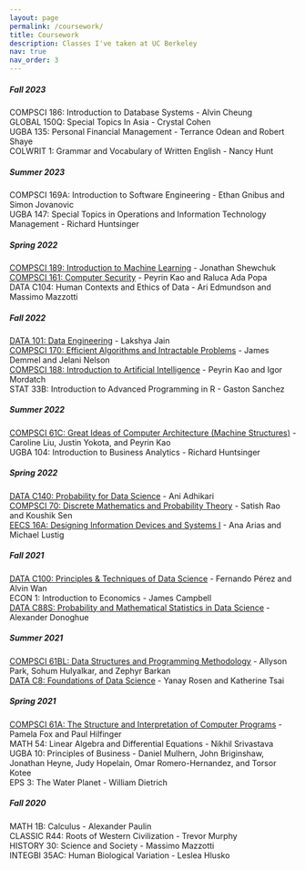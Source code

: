 ```yaml
---
layout: page
permalink: /coursework/
title: Coursework
description: Classes I've taken at UC Berkeley
nav: true
nav_order: 3
---
```


##### **Fall 2023** <br>
COMPSCI 186: Introduction to Database Systems - Alvin Cheung <br>
GLOBAL 150Q: Special Topics In Asia - Crystal Cohen <br>
UGBA 135: Personal Financial Management - Terrance Odean and Robert Shaye <br>
COLWRIT 1: Grammar and Vocabulary of Written English - Nancy Hunt 

##### **Summer 2023** <br>
COMPSCI 169A: Introduction to Software Engineering - Ethan Gnibus and Simon Jovanovic <br>
UGBA 147: Special Topics in Operations and Information Technology Management - Richard Huntsinger 

##### **Spring 2022** <br>
[COMPSCI 189: Introduction to Machine Learning](https://people.eecs.berkeley.edu/~jrs/189/) - Jonathan Shewchuk <br>
[COMPSCI 161: Computer Security](https://sp23.cs161.org/) - Peyrin Kao and Raluca Ada Popa <br>
DATA C104: Human Contexts and Ethics of Data - Ari Edmundson and Massimo Mazzotti 

##### **Fall 2022** <br>
[DATA 101: Data Engineering](https://fa22.data101.org/) - Lakshya Jain <br>
[COMPSCI 170: Efficient Algorithms and Intractable Problems](https://cs170.org/) - James Demmel and Jelani Nelson <br>
[COMPSCI 188: Introduction to Artificial Intelligence](https://inst.eecs.berkeley.edu/~cs188/fa22/) - Peyrin Kao and Igor Mordatch  <br>
STAT 33B: Introduction to Advanced Programming in R - Gaston Sanchez

##### **Summer 2022** <br>
[COMPSCI 61C: Great Ideas of Computer Architecture (Machine Structures)](https://inst.eecs.berkeley.edu/~cs61c/su22/) - Caroline Liu, Justin Yokota, and Peyrin Kao <br>
UGBA 104: Introduction to Business Analytics - Richard Huntsinger

##### **Spring 2022** <br>
[DATA C140: Probability for Data Science](http://prob140.org/) - Ani Adhikari <br>
[COMPSCI 70: Discrete Mathematics and Probability Theory](https://www.sp22.eecs70.org/) - Satish Rao and Koushik Sen <br>
[EECS 16A: Designing Information Devices and Systems I](https://inst.eecs.berkeley.edu/~eecs16a/sp22/) - Ana Arias and Michael Lustig

##### **Fall 2021** <br>
[DATA C100: Principles & Techniques of Data Science](https://ds100.org/fa21/) - Fernando Pérez and Alvin Wan <br>
ECON 1: Introduction to Economics - James Campbell <br>
[DATA C88S: Probability and Mathematical Statistics in Data Science](http://stat88.org/) - Alexander Donoghue

##### **Summer 2021** <br>
[COMPSCI 61BL: Data Structures and Programming Methodology](https://cs61bl.org/su21/) - Allyson Park, Sohum Hulyalkar, and Zephyr Barkan <br>
[DATA C8: Foundations of Data Science](https://www.data8.org/su21/) - Yanay Rosen and Katherine Tsai

##### **Spring 2021** <br>
[COMPSCI 61A: The Structure and Interpretation of Computer Programs](https://inst.eecs.berkeley.edu/~cs61a/sp21/) - Pamela Fox and Paul Hilfinger <br>
MATH 54: Linear Algebra and Differential Equations - Nikhil Srivastava <br>
UGBA 10: Principles of Business - Daniel Mulhern, John Briginshaw, Jonathan Heyne, Judy Hopelain, Omar Romero-Hernandez, and Torsor Kotee <br>
EPS 3: The Water Planet - William Dietrich

##### **Fall 2020** <br>
MATH 1B: Calculus - Alexander Paulin <br>
CLASSIC R44: Roots of Western Civilization - Trevor Murphy <br>
HISTORY 30: Science and Society - Massimo Mazzotti <br>
INTEGBI 35AC: Human Biological Variation - Leslea Hlusko
